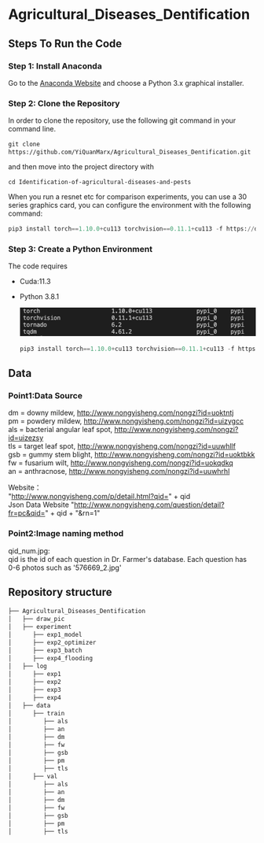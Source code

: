 # Agricultural_Diseases_Dentification

## Steps To Run the Code
### Step 1: Install Anaconda
Go to the [Anaconda Website](https://www.anaconda.com/products/distribution) and choose a Python 3.x graphical installer.

### Step 2: Clone the Repository
In order to clone the repository, use the following git command in your command line.
```
git clone https://github.com/YiQuanMarx/Agricultural_Diseases_Dentification.git
```
and then move into the project directory with
```
cd Identification-of-agricultural-diseases-and-pests
```
When you run a resnet etc for comparison experiments, you can use a 30 series graphics card, you can configure the environment with the following command:

```python
pip3 install torch==1.10.0+cu113 torchvision==0.11.1+cu113 -f https://download.pytorch.org/whl/cu113/torch_stable.html -i https://pypi.douban.com/simple
```

### Step 3: Create a Python Environment

The code requires

* Cuda:11.3

* Python 3.8.1

  ![imag-1](./pic/pic.png)

  ```python
  pip3 install torch==1.10.0+cu113 torchvision==0.11.1+cu113 -f https://download.pytorch.org/whl/cu113/torch_stable.html -i https://pypi.douban.com/simple
  ```

## Data
### Point1:Data Source
dm = downy mildew,  http://www.nongyisheng.com/nongzi?id=uoktntj  
pm = powdery mildew,  http://www.nongyisheng.com/nongzi?id=uizygcc  
als = bacterial angular leaf spot,  http://www.nongyisheng.com/nongzi?id=uizezsy  
tls = target leaf spot, http://www.nongyisheng.com/nongzi?id=uuwhllf   
gsb = gummy stem blight, http://www.nongyisheng.com/nongzi?id=uoktbkk  
fw = fusarium wilt,  http://www.nongyisheng.com/nongzi?id=uokqdkq  
an = anthracnose,  http://www.nongyisheng.com/nongzi?id=uuwhrhl  

Website：  
"http://www.nongyisheng.com/p/detail.html?qid=" + qid  
Json  Data Website
"http://www.nongyisheng.com/question/detail?fr=pc&qid=" + qid + "&rn=1"  

### Point2:Image naming method 

qid_num.jpg:  
qid is the id of each question in Dr. Farmer's database. Each question has 0-6 photos such as '576669_2.jpg'  

## Repository structure

```
├── Agricultural_Diseases_Dentification
│   ├── draw_pic
│   ├── experiment
│      ├── exp1_model
│      ├── exp2_optimizer
│      ├── exp3_batch
│      ├── exp4_flooding
│   ├── log
│      ├── exp1
│      ├── exp2
│      ├── exp3
│      ├── exp4
│   ├── data
│      ├── train
│         ├── als
│         ├── an
│         ├── dm
│         ├── fw
│         ├── gsb
│         ├── pm
│         ├── tls
│      ├── val
│         ├── als
│         ├── an
│         ├── dm
│         ├── fw
│         ├── gsb
│         ├── pm
│         ├── tls
```
